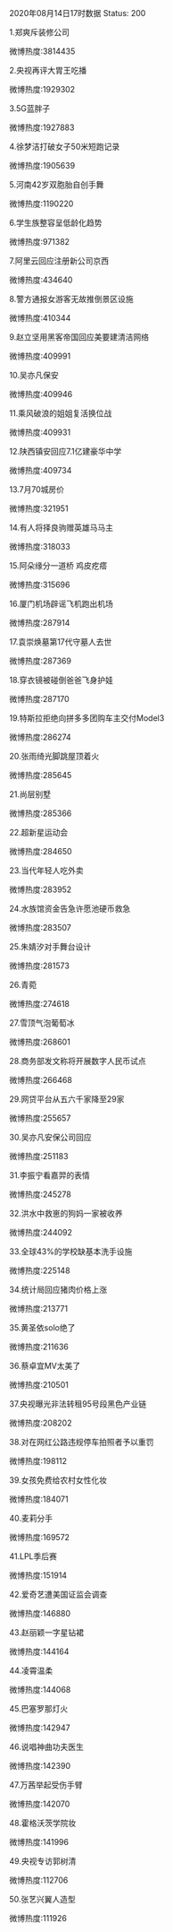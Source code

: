 2020年08月14日17时数据
Status: 200

1.郑爽斥装修公司

微博热度:3814435

2.央视再评大胃王吃播

微博热度:1929302

3.5G蓝胖子

微博热度:1927883

4.徐梦洁打破女子50米短跑记录

微博热度:1905639

5.河南42岁双胞胎自创手舞

微博热度:1190220

6.学生族整容呈低龄化趋势

微博热度:971382

7.阿里云回应注册新公司京西

微博热度:434640

8.警方通报女游客无故推倒景区设施

微博热度:410344

9.赵立坚用黑客帝国回应美要建清洁网络

微博热度:409991

10.吴亦凡保安

微博热度:409946

11.乘风破浪的姐姐复活换位战

微博热度:409931

12.陕西镇安回应7.1亿建豪华中学

微博热度:409734

13.7月70城房价

微博热度:321951

14.有人将择良驹赠英雄马马主

微博热度:318033

15.阿朵缘分一道桥 鸡皮疙瘩

微博热度:315696

16.厦门机场辟谣飞机跑出机场

微博热度:287914

17.袁崇焕墓第17代守墓人去世

微博热度:287369

18.穿衣镜被碰倒爸爸飞身护娃

微博热度:287170

19.特斯拉拒绝向拼多多团购车主交付Model3

微博热度:286274

20.张雨绮光脚跳屋顶着火

微博热度:285645

21.尚层别墅

微博热度:285366

22.超新星运动会

微博热度:284650

23.当代年轻人吃外卖

微博热度:283952

24.水族馆资金告急许愿池硬币救急

微博热度:283507

25.朱婧汐对手舞台设计

微博热度:281573

26.青菀

微博热度:274618

27.雪顶气泡葡萄冰

微博热度:268601

28.商务部发文称将开展数字人民币试点

微博热度:266468

29.网贷平台从五六千家降至29家

微博热度:255657

30.吴亦凡安保公司回应

微博热度:251183

31.李振宁看嘉羿的表情

微博热度:245278

32.洪水中救崽的狗妈一家被收养

微博热度:244092

33.全球43%的学校缺基本洗手设施

微博热度:225148

34.统计局回应猪肉价格上涨

微博热度:213771

35.黄圣依solo绝了

微博热度:211636

36.蔡卓宜MV太美了

微博热度:210501

37.央视曝光非法转租95号段黑色产业链

微博热度:208202

38.对在网红公路违规停车拍照者予以重罚

微博热度:198112

39.女孩免费给农村女性化妆

微博热度:184071

40.麦莉分手

微博热度:169572

41.LPL季后赛

微博热度:151914

42.爱奇艺遭美国证监会调查

微博热度:146880

43.赵丽颖一字星钻裙

微博热度:144164

44.凌霄温柔

微博热度:144068

45.巴塞罗那灯火

微博热度:142947

46.说唱神曲功夫医生

微博热度:142390

47.万茜举起受伤手臂

微博热度:142070

48.霍格沃茨学院妆

微博热度:141996

49.央视专访郭树清

微博热度:112706

50.张艺兴翼人造型

微博热度:111926

